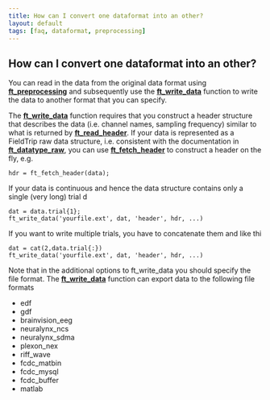 ```yaml
---
title: How can I convert one dataformat into an other?
layout: default
tags: [faq, dataformat, preprocessing]
---
```


## How can I convert one dataformat into an other?

You can read in the data from the original data format using **[ft_preprocessing](/reference/ft_preprocessing.html)** and subsequently use the **[ft_write_data](/reference/ft_write_data)** function to write the data to another  format that you can specify.

The **[ft_write_data](/reference/ft_write_data)** function requires that you construct a header structure that describes the data (i.e. channel names, sampling frequency) similar to what is returned by **[ft_read_header](/reference/ft_read_header.html)**. If your data is represented as a FieldTrip raw data structure, i.e. consistent with the documentation in **[ft_datatype_raw](/reference/ft_datatype_raw.html)**, you can use **[ft_fetch_header](/reference/ft_fetch_header)** to construct a header on the fly, e.g.

    hdr = ft_fetch_header(data);

If your data is continuous and hence the data structure contains only a single (very long) trial d

    dat = data.trial{1};
    ft_write_data('yourfile.ext', dat, 'header', hdr, ...)

If you want to write multiple trials, you have to concatenate them and like thi

    dat = cat(2,data.trial{:})
    ft_write_data('yourfile.ext', dat, 'header', hdr, ...)

Note that in the additional options to ft_write_data you should specify the file format. The **[ft_write_data](/reference/ft_write_data.html)** function can export data to the following file formats

*  edf
*  gdf
*  brainvision_eeg
*  neuralynx_ncs
*  neuralynx_sdma
*  plexon_nex
*  riff_wave
*  fcdc_matbin
*  fcdc_mysql
*  fcdc_buffer
*  matlab  
